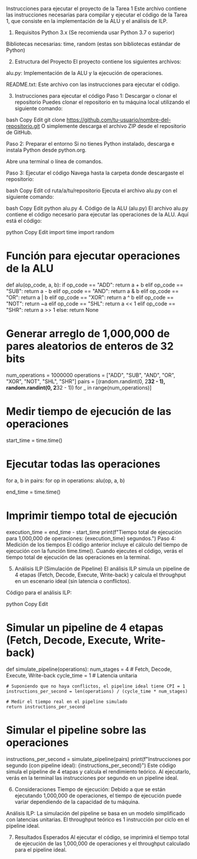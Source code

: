 Instrucciones para ejecutar el proyecto de la Tarea 1
Este archivo contiene las instrucciones necesarias para compilar y ejecutar el código de la Tarea 1, que consiste en la implementación de la ALU y el análisis de ILP.

1. Requisitos
Python 3.x (Se recomienda usar Python 3.7 o superior)

Bibliotecas necesarias: time, random (estas son bibliotecas estándar de Python)

2. Estructura del Proyecto
El proyecto contiene los siguientes archivos:

alu.py: Implementación de la ALU y la ejecución de operaciones.

README.txt: Este archivo con las instrucciones para ejecutar el código.

3. Instrucciones para ejecutar el código
Paso 1: Descargar o clonar el repositorio
Puedes clonar el repositorio en tu máquina local utilizando el siguiente comando:

bash
Copy
Edit
git clone https://github.com/tu-usuario/nombre-del-repositorio.git
O simplemente descarga el archivo ZIP desde el repositorio de GitHub.

Paso 2: Preparar el entorno
Si no tienes Python instalado, descarga e instala Python desde python.org.

Abre una terminal o línea de comandos.

Paso 3: Ejecutar el código
Navega hasta la carpeta donde descargaste el repositorio:

bash
Copy
Edit
cd ruta/a/tu/repositorio
Ejecuta el archivo alu.py con el siguiente comando:

bash
Copy
Edit
python alu.py
4. Código de la ALU (alu.py)
El archivo alu.py contiene el código necesario para ejecutar las operaciones de la ALU. Aquí está el código:

python
Copy
Edit
import time
import random

# Función para ejecutar operaciones de la ALU
def alu(op_code, a, b):
    if op_code == "ADD":
        return a + b
    elif op_code == "SUB":
        return a - b
    elif op_code == "AND":
        return a & b
    elif op_code == "OR":
        return a | b
    elif op_code == "XOR":
        return a ^ b
    elif op_code == "NOT":
        return ~a
    elif op_code == "SHL":
        return a << 1
    elif op_code == "SHR":
        return a >> 1
    else:
        return None

# Generar arreglo de 1,000,000 de pares aleatorios de enteros de 32 bits
num_operations = 1000000
operations = ["ADD", "SUB", "AND", "OR", "XOR", "NOT", "SHL", "SHR"]
pairs = [(random.randint(0, 2**32 - 1), random.randint(0, 2**32 - 1)) for _ in range(num_operations)]

# Medir tiempo de ejecución de las operaciones
start_time = time.time()

# Ejecutar todas las operaciones
for a, b in pairs:
    for op in operations:
        alu(op, a, b)

end_time = time.time()

# Imprimir tiempo total de ejecución
execution_time = end_time - start_time
print(f"Tiempo total de ejecución para 1,000,000 de operaciones: {execution_time} segundos.")
Paso 4: Medición de los tiempos
El código anterior incluye el cálculo del tiempo de ejecución con la función time.time(). Cuando ejecutes el código, verás el tiempo total de ejecución de las operaciones en la terminal.

5. Análisis ILP (Simulación de Pipeline)
El análisis ILP simula un pipeline de 4 etapas (Fetch, Decode, Execute, Write-back) y calcula el throughput en un escenario ideal (sin latencia o conflictos).

Código para el análisis ILP:

python
Copy
Edit
# Simular un pipeline de 4 etapas (Fetch, Decode, Execute, Write-back)
def simulate_pipeline(operations):
    num_stages = 4  # Fetch, Decode, Execute, Write-back
    cycle_time = 1  # Latencia unitaria

    # Suponiendo que no haya conflictos, el pipeline ideal tiene CPI = 1
    instructions_per_second = len(operations) / (cycle_time * num_stages)

    # Medir el tiempo real en el pipeline simulado
    return instructions_per_second

# Simular el pipeline sobre las operaciones
instructions_per_second = simulate_pipeline(pairs)
print(f"Instrucciones por segundo (con pipeline ideal): {instructions_per_second}")
Este código simula el pipeline de 4 etapas y calcula el rendimiento teórico. Al ejecutarlo, verás en la terminal las instrucciones por segundo en un pipeline ideal.

6. Consideraciones
Tiempo de ejecución: Debido a que se están ejecutando 1,000,000 de operaciones, el tiempo de ejecución puede variar dependiendo de la capacidad de tu máquina.

Análisis ILP: La simulación del pipeline se basa en un modelo simplificado con latencias unitarias. El throughput teórico es 1 instrucción por ciclo en el pipeline ideal.

7. Resultados Esperados
Al ejecutar el código, se imprimirá el tiempo total de ejecución de las 1,000,000 de operaciones y el throughput calculado para el pipeline ideal.
